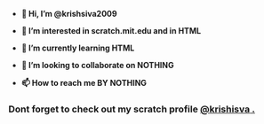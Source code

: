 <b>

- 👋 Hi, I’m @krishsiva2009

- 👀 I’m interested in scratch.mit.edu and in HTML

- 🌱 I’m currently learning HTML

- 💞️ I’m looking to collaborate on NOTHING

- 📫 How to reach me BY NOTHING</b>

<h3> Dont forget to check out my scratch profile <a href= https://scratch.mit.edu/users/krishsiva/>@krishisva<a href> .

<!---
krishsiva2009/krishsiva2009 is a ✨ special ✨ repository because its `README.md` (this file) appears on your GitHub profile.
You can click the Preview link to take a look at your changes.
--->
